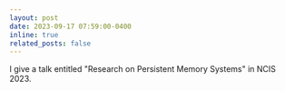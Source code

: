 ```yaml
---
layout: post
date: 2023-09-17 07:59:00-0400
inline: true
related_posts: false
---
```


I give a talk entitled "Research on Persistent Memory Systems" in NCIS 2023.
<!-- <strong style="color: var(--global-award-color);font-size:15px;font-family:monospace;font-weight:900;">Best Paper Award at HPCA 2023</strong> -->
